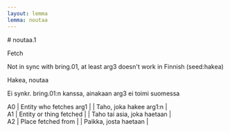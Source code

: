 ```yaml
---
layout: lemma
lemma: noutaa
---
```


<div class="sense">
# <span class="sensename">noutaa.1</span>

<span class="description">Fetch</span>

Not in sync with bring.01, at least arg3 doesn't work in Finnish (seed:hakea)

<span class="description">Hakea, noutaa</span>

Ei synkr. bring.01:n kanssa, ainakaan arg3 ei toimi suomessa

A0 | Entity who fetches arg1 |   | Taho, joka hakee arg1:n |  
A1 | Entity or thing fetched |   | Taho tai asia, joka haetaan |  
A2 | Place fetched from |   | Paikka, josta haetaan |  

</div>

